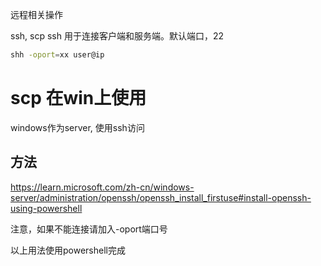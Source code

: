 远程相关操作

ssh, scp
ssh 用于连接客户端和服务端。默认端口，22

```bash
shh -oport=xx user@ip
```

# scp 在win上使用
windows作为server, 使用ssh访问

## 方法
https://learn.microsoft.com/zh-cn/windows-server/administration/openssh/openssh_install_firstuse#install-openssh-using-powershell

注意，如果不能连接请加入-oport端口号

以上用法使用powershell完成

